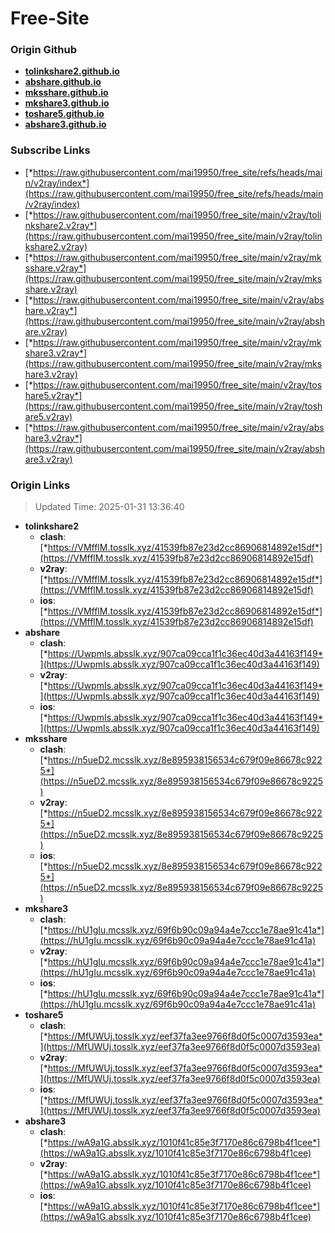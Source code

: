 # Free-Site

### Origin Github

- [**tolinkshare2.github.io**](https://github.com/tolinkshare2/tolinkshare2.github.io)
- [**abshare.github.io**](https://github.com/abshare/abshare.github.io)
- [**mksshare.github.io**](https://github.com/mksshare/mksshare.github.io)
- [**mkshare3.github.io**](https://github.com/mkshare3/mkshare3.github.io)
- [**toshare5.github.io**](https://github.com/toshare5/toshare5.github.io)
- [**abshare3.github.io**](https://github.com/abshare3/abshare3.github.io)

### Subscribe Links

- [*https://raw.githubusercontent.com/mai19950/free_site/refs/heads/main/v2ray/index*](https://raw.githubusercontent.com/mai19950/free_site/refs/heads/main/v2ray/index)
- [*https://raw.githubusercontent.com/mai19950/free_site/main/v2ray/tolinkshare2.v2ray*](https://raw.githubusercontent.com/mai19950/free_site/main/v2ray/tolinkshare2.v2ray)
- [*https://raw.githubusercontent.com/mai19950/free_site/main/v2ray/mksshare.v2ray*](https://raw.githubusercontent.com/mai19950/free_site/main/v2ray/mksshare.v2ray)
- [*https://raw.githubusercontent.com/mai19950/free_site/main/v2ray/abshare.v2ray*](https://raw.githubusercontent.com/mai19950/free_site/main/v2ray/abshare.v2ray)
- [*https://raw.githubusercontent.com/mai19950/free_site/main/v2ray/mkshare3.v2ray*](https://raw.githubusercontent.com/mai19950/free_site/main/v2ray/mkshare3.v2ray)
- [*https://raw.githubusercontent.com/mai19950/free_site/main/v2ray/toshare5.v2ray*](https://raw.githubusercontent.com/mai19950/free_site/main/v2ray/toshare5.v2ray)
- [*https://raw.githubusercontent.com/mai19950/free_site/main/v2ray/abshare3.v2ray*](https://raw.githubusercontent.com/mai19950/free_site/main/v2ray/abshare3.v2ray)

### Origin Links

> Updated Time: 2025-01-31 13:36:40

- **tolinkshare2**
  - **clash**: [*https://VMfflM.tosslk.xyz/41539fb87e23d2cc86906814892e15df*](https://VMfflM.tosslk.xyz/41539fb87e23d2cc86906814892e15df)
  - **v2ray**: [*https://VMfflM.tosslk.xyz/41539fb87e23d2cc86906814892e15df*](https://VMfflM.tosslk.xyz/41539fb87e23d2cc86906814892e15df)
  - **ios**: [*https://VMfflM.tosslk.xyz/41539fb87e23d2cc86906814892e15df*](https://VMfflM.tosslk.xyz/41539fb87e23d2cc86906814892e15df)
- **abshare**
  - **clash**: [*https://UwpmIs.absslk.xyz/907ca09cca1f1c36ec40d3a44163f149*](https://UwpmIs.absslk.xyz/907ca09cca1f1c36ec40d3a44163f149)
  - **v2ray**: [*https://UwpmIs.absslk.xyz/907ca09cca1f1c36ec40d3a44163f149*](https://UwpmIs.absslk.xyz/907ca09cca1f1c36ec40d3a44163f149)
  - **ios**: [*https://UwpmIs.absslk.xyz/907ca09cca1f1c36ec40d3a44163f149*](https://UwpmIs.absslk.xyz/907ca09cca1f1c36ec40d3a44163f149)
- **mksshare**
  - **clash**: [*https://n5ueD2.mcsslk.xyz/8e895938156534c679f09e86678c9225*](https://n5ueD2.mcsslk.xyz/8e895938156534c679f09e86678c9225)
  - **v2ray**: [*https://n5ueD2.mcsslk.xyz/8e895938156534c679f09e86678c9225*](https://n5ueD2.mcsslk.xyz/8e895938156534c679f09e86678c9225)
  - **ios**: [*https://n5ueD2.mcsslk.xyz/8e895938156534c679f09e86678c9225*](https://n5ueD2.mcsslk.xyz/8e895938156534c679f09e86678c9225)
- **mkshare3**
  - **clash**: [*https://hU1gIu.mcsslk.xyz/69f6b90c09a94a4e7ccc1e78ae91c41a*](https://hU1gIu.mcsslk.xyz/69f6b90c09a94a4e7ccc1e78ae91c41a)
  - **v2ray**: [*https://hU1gIu.mcsslk.xyz/69f6b90c09a94a4e7ccc1e78ae91c41a*](https://hU1gIu.mcsslk.xyz/69f6b90c09a94a4e7ccc1e78ae91c41a)
  - **ios**: [*https://hU1gIu.mcsslk.xyz/69f6b90c09a94a4e7ccc1e78ae91c41a*](https://hU1gIu.mcsslk.xyz/69f6b90c09a94a4e7ccc1e78ae91c41a)
- **toshare5**
  - **clash**: [*https://MfUWUj.tosslk.xyz/eef37fa3ee9766f8d0f5c0007d3593ea*](https://MfUWUj.tosslk.xyz/eef37fa3ee9766f8d0f5c0007d3593ea)
  - **v2ray**: [*https://MfUWUj.tosslk.xyz/eef37fa3ee9766f8d0f5c0007d3593ea*](https://MfUWUj.tosslk.xyz/eef37fa3ee9766f8d0f5c0007d3593ea)
  - **ios**: [*https://MfUWUj.tosslk.xyz/eef37fa3ee9766f8d0f5c0007d3593ea*](https://MfUWUj.tosslk.xyz/eef37fa3ee9766f8d0f5c0007d3593ea)
- **abshare3**
  - **clash**: [*https://wA9a1G.absslk.xyz/1010f41c85e3f7170e86c6798b4f1cee*](https://wA9a1G.absslk.xyz/1010f41c85e3f7170e86c6798b4f1cee)
  - **v2ray**: [*https://wA9a1G.absslk.xyz/1010f41c85e3f7170e86c6798b4f1cee*](https://wA9a1G.absslk.xyz/1010f41c85e3f7170e86c6798b4f1cee)
  - **ios**: [*https://wA9a1G.absslk.xyz/1010f41c85e3f7170e86c6798b4f1cee*](https://wA9a1G.absslk.xyz/1010f41c85e3f7170e86c6798b4f1cee)
